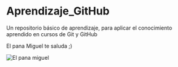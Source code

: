 # Aprendizaje_GitHub
Un repositorio básico de aprendizaje, para aplicar el conocimiento aprendido en cursos de Git y GitHub

El pana Miguel te saluda ;)

![El pana miguel](https://i.ytimg.com/vi/mD9u0S03_-Y/hqdefault.jpg "El pana miguel")

